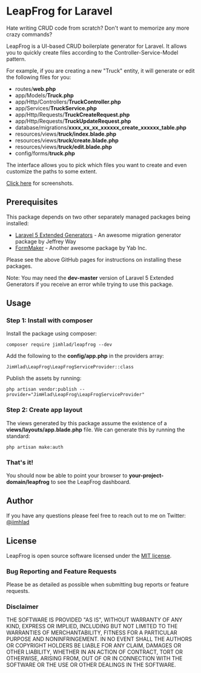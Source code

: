 # LeapFrog for Laravel

Hate writing CRUD code from scratch? Don't want to memorize any more crazy commands?

LeapFrog is a UI-based CRUD boilerplate generator for Laravel. It allows you to quickly create files according to the Controller-Service-Model pattern.

For example, if you are creating a new "Truck" entity, it will generate or edit the following files for you:

* routes/__web.php__
* app/Models/__Truck.php__
* app/Http/Controllers/__TruckController.php__
* app/Services/__TruckService.php__
* app/Http/Requests/__TruckCreateRequest.php__
* app/Http/Requests/__TruckUpdateRequest.php__
* database/migrations/__xxxx_xx_xx_xxxxxx_create_xxxxxx_table.php__
* resources/views/__truck/index.blade.php__
* resources/views/__truck/create.blade.php__
* resources/views/__truck/edit.blade.php__
* config/forms/__truck.php__

The interface allows you to pick which files you want to create and even customize the paths to some extent. 

[Click here](https://www.jimhlad.com/) for screenshots.

## Prerequisites

This package depends on two other separately managed packages being installed:

* [Laravel 5 Extended Generators](https://github.com/laracasts/Laravel-5-Generators-Extended) - An awesome migration generator package by Jeffrey Way
* [FormMaker](https://github.com/YABhq/Formmaker) - Another awesome package by Yab Inc.

Please see the above GitHub pages for instructions on installing these packages.

Note: You may need the __dev-master__ version of Laravel 5 Extended Generators if you receive an error while trying to use this package.

## Usage

### Step 1: Install with composer

Install the package using composer:

`composer require jimhlad/leapfrog --dev`

Add the following to the __config/app.php__ in the providers array:

`JimHlad\LeapFrog\LeapFrogServiceProvider::class`

Publish the assets by running:

`php artisan vendor:publish --provider="JimHlad\LeapFrog\LeapFrogServiceProvider"`

### Step 2: Create app layout

The views generated by this package assume the existence of a __views/layouts/app.blade.php__ file. We can generate this by running the standard:

`php artisan make:auth`

### That's it!

You should now be able to point your browser to __your-project-domain/leapfrog__ to see the LeapFrog dashboard.

## Author

If you have any questions please feel free to reach out to me on Twitter: [@jimhlad](https://twitter.com/jimhlad)

## License

LeapFrog is open source software licensed under the [MIT license](https://opensource.org/licenses/MIT).

### Bug Reporting and Feature Requests

Please be as detailed as possible when submitting bug reports or feature requests.

### Disclaimer

THE SOFTWARE IS PROVIDED "AS IS", WITHOUT WARRANTY OF ANY KIND, EXPRESS OR IMPLIED, INCLUDING BUT NOT LIMITED TO THE WARRANTIES OF MERCHANTABILITY, FITNESS FOR A PARTICULAR PURPOSE AND NONINFRINGEMENT. IN NO EVENT SHALL THE AUTHORS OR COPYRIGHT HOLDERS BE LIABLE FOR ANY CLAIM, DAMAGES OR OTHER LIABILITY, WHETHER IN AN ACTION OF CONTRACT, TORT OR OTHERWISE, ARISING FROM, OUT OF OR IN CONNECTION WITH THE SOFTWARE OR THE USE OR OTHER DEALINGS IN THE SOFTWARE.
